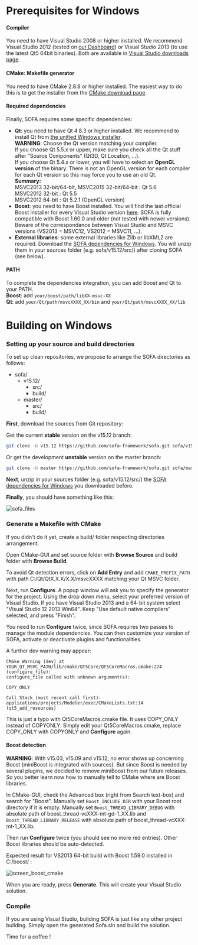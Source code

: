Prerequisites for Windows
=========================

#### Compiler

You need to have Visual Studio 2008 or higher installed. We recommend
Visual Studio 2012 (tested on [our
Dashboard](http://www.sofa-framework.org/dash/)) or Visual Studio 2013
(to use the latest Qt5 64bit binaries). Both are available in [Visual
Studio downloads
page](https://www.visualstudio.com/fr-fr/downloads/download-visual-studio-vs.aspx).


#### CMake: Makefile generator

You need to have CMake 2.8.8 or higher installed. The easiest way to do
this is to get the installer from the [CMake download
page](https://cmake.org/download/).


#### Required dependencies

Finally, SOFA requires some specific dependencies:

-   **Qt**: you need to have Qt 4.8.3 or higher installed. We recommend to install Qt from
    [the unified Windows installer](http://download.qt.io/official_releases/online_installers/qt-unified-windows-x86-online.exe).  
    **WARNING**: Choose the Qt version matching your compiler.  
	If you choose Qt 5.5.x or upper, make sure you check all the Qt stuff after "Source Components" (Qt3D, Qt Location, ...).  
	If you choose Qt 5.4.x or lower, you will have to select an **OpenGL version** of the binary. There is not an OpenGL version for each compiler for each Qt version so this may force you to use an old Qt.  
	**Summary:**  
	MSVC2013 32-bit/64-bit, MSVC2015 32-bit/64-bit : Qt 5.6  
	MSVC2012 32-bit : Qt 5.5  
	MSVC2012 64-bit : Qt 5.2.1 (OpenGL version)
-   **Boost**: you need to have Boost installed. You will find the last
    official Boost installer for every Visual Studio version
    [here](https://sourceforge.net/projects/boost/files/boost-binaries/).
    SOFA is fully compatible with Boost 1.60.0 and older (not tested
    with newer versions). Beware of the correspondance between Visual
    Studio and MSVC versions (VS2013 = MSVC12, VS2012 = MSVC11, ...).
-   **External libraries**: some external libraries like Zlib or libXML2
    are required. Download the [SOFA dependencies for
    Windows](https://gforge.inria.fr/frs/download.php/33142/sofa-win-dependencies-21-11-2013.zip).
    You will unzip them in your sources folder (e.g. sofa/v15.12/src/)
    after cloning SOFA (see below).



#### PATH

To complete the dependencies integration, you can add Boost and Qt to
your PATH.  
**Boost**: add `your/boost/path/libXX-msvc-XX`  
**Qt**: add `your/Qt/path/msvcXXXX_XX/bin` and `your/Qt/path/msvcXXXX_XX/lib`


Building on Windows
===================


### Setting up your source and build directories

To set up clean repositories, we propose to arrange the SOFA directories
as follows:

-   sofa/
    -   v15.12/
        -   src/
        -   build/
    -   master/
        -   src/
        -   build/

**First**, download the sources from Git repository:

Get the current **stable** version on the v15.12 branch:

``` {.bash .stable}
git clone -b v15.12 https://github.com/sofa-framework/sofa.git sofa/v15.12/src/
```

Or get the development **unstable** version on the master branch:

``` {.bash .unstable}
git clone -b master https://github.com/sofa-framework/sofa.git sofa/master/src/
```

**Next**, unzip in your sources folder (e.g. sofa/v15.12/src/) the [SOFA
dependencies for
Windows](https://gforge.inria.fr/frs/download.php/33142/sofa-win-dependencies-21-11-2013.zip)
you downloaded before.

**Finally**, you should have something like this:

![sofa_files](https://www.sofa-framework.org/wp-content/uploads/2015/11/sofa_files.png)


### Generate a Makefile with CMake

If you didn't do it yet, create a build/ folder respecting directories
arrangement.

Open CMake-GUI and set source folder with **Browse Source** and build
folder with **Browse Build**.

To avoid Qt detection errors, click on **Add Entry** and add
`CMAKE_PREFIX_PATH` with path C:/Qt/QtX.X.X/X.X/msvcXXXX matching your
Qt MSVC folder.

Next, run **Configure**. A popup window will ask you to specify the
generator for the project. Using the drop down menu, select your
preferred version of Visual Studio. If you have Visual Studio 2013 and a
64-bit system select "Visual Studio 12 2013 Win64". Keep "Use default
native compilers" selected, and press "Finish".

You need to run **Configure** twice, since SOFA requires two passes to
manage the module dependencies. You can then customize your version of
SOFA, activate or deactivate plugins and functionalities.

A further dev warning may appear:

    CMake Warning (dev) at YOUR_QT_MSVC_PATH/lib/cmake/Qt5Core/Qt5CoreMacros.cmake:224 (configure_file):
    configure_file called with unknown argument(s):

    COPY_ONLY

    Call Stack (most recent call first):
    applications/projects/Modeler/exec/CMakeLists.txt:14 (qt5_add_resources)

This is just a typo with Qt5CoreMacros.cmake file. It uses COPY\_ONLY
instead of COPYONLY. Simply edit your Qt5CoreMacros.cmake, replace
COPY\_ONLY with COPYONLY and **Configure** again.

#### Boost detection

**WARNING**: With v15.03, v15.09 and v15.12, no error shows up
concerning Boost (miniBoost is integrated with sources). But since Boost
is needed by several plugins, we decided to remove miniBoost from our
future releases. So you better learn now how to manually tell to CMake
where are Boost libraries.

In CMake-GUI, check the Advanced box (right from Search text-box) and
search for "Boost". Manually set `Boost_INCLUDE_DIR` with your Boost
root directory if it is empty. Manually set `Boost_THREAD_LIBRARY_DEBUG`
with absolute path of boost\_thread-vcXXX-mt-gd-1\_XX.lib and
`Boost_THREAD_LIBRARY_RELEASE` with absolute path of
boost\_thread-vcXXX-mt-1\_XX.lib.

Then run **Configure** twice (you should see no more red entries). Other
Boost libraries should be auto-detected.

Expected result for VS2013 64-bit build with Boost 1.59.0 installed in
C:/boost/ :

![screen_boost_cmake](https://www.sofa-framework.org/wp-content/uploads/2015/11/screen_boost_cmake.png)

When you are ready, press **Generate**. This will create your Visual
Studio solution.



### Compile

If you are using Visual Studio, building SOFA is just like any other
project building. Simply open the generated Sofa.sln and build the
solution.

Time for a coffee !

